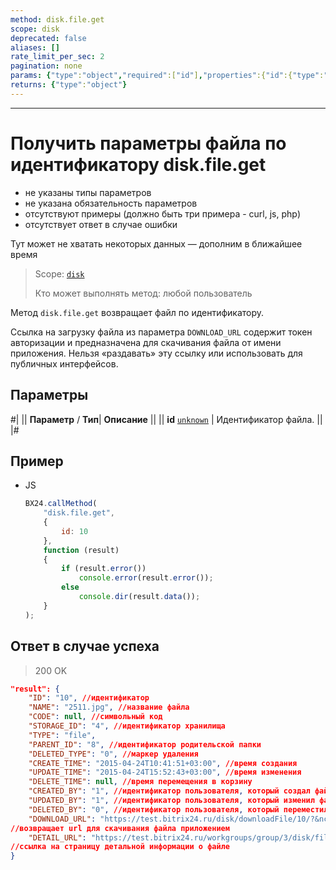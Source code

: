 ```yaml
---
method: disk.file.get
scope: disk
deprecated: false
aliases: []
rate_limit_per_sec: 2
pagination: none
params: {"type":"object","required":["id"],"properties":{"id":{"type":"integer"}}}
returns: {"type":"object"}
---
```



---

# Получить параметры файла по идентификатору disk.file.get





- не указаны типы параметров
- не указана обязательность параметров
- отсутствуют примеры (должно быть три примера - curl, js, php)
- отсутствует ответ в случае ошибки







Тут может не хватать некоторых данных — дополним в ближайшее время



> Scope: [`disk`](../../scopes/permissions.md)
>
> Кто может выполнять метод: любой пользователь

Метод `disk.file.get` возвращает файл по идентификатору.



Ссылка на загрузку файла из параметра `DOWNLOAD_URL` содержит токен авторизации и предназначена для скачивания файла от имени приложения. Нельзя «раздавать» эту ссылку или использовать для публичных интерфейсов.



## Параметры

#|
||  **Параметр** / **Тип**| **Описание** ||
|| **id**
[`unknown`](../../data-types.md) | Идентификатор файла. ||
|#

## Пример



- JS

    ```js
    BX24.callMethod(
        "disk.file.get",
        {
            id: 10
        },
        function (result)
        {
            if (result.error())
                console.error(result.error());
            else
                console.dir(result.data());
        }
    );
    ```





## Ответ в случае успеха

> 200 OK

```json
"result": {
    "ID": "10", //идентификатор
    "NAME": "2511.jpg", //название файла
    "CODE": null, //символьный код
    "STORAGE_ID": "4", //идентификатор хранилища
    "TYPE": "file",
    "PARENT_ID": "8", //идентификатор родительской папки
    "DELETED_TYPE": "0", //маркер удаления
    "CREATE_TIME": "2015-04-24T10:41:51+03:00", //время создания
    "UPDATE_TIME": "2015-04-24T15:52:43+03:00", //время изменения
    "DELETE_TIME": null, //время перемещения в корзину
    "CREATED_BY": "1", //идентификатор пользователя, который создал файл
    "UPDATED_BY": "1", //идентификатор пользователя, который изменил файл
    "DELETED_BY": "0", //идентификатор пользователя, который переместил в корзину файл
    "DOWNLOAD_URL": "https://test.bitrix24.ru/disk/downloadFile/10/?&ncc=1&filename=2511.jpg&auth=******",
//возвращает url для скачивания файла приложением
    "DETAIL_URL": "https://test.bitrix24.ru/workgroups/group/3/disk/file/2511.jpg"
//ссылка на страницу детальной информации о файле
}
```
